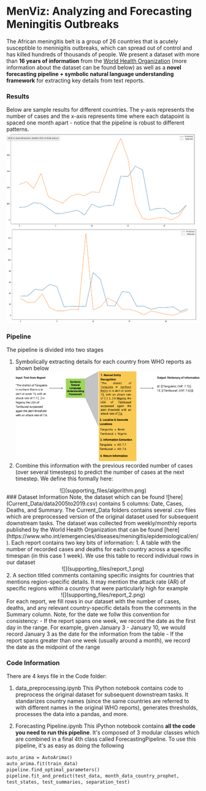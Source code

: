 # MenViz: Analyzing and Forecasting Meningitis Outbreaks
The African meningitis belt is a group of 26 countries that is acutely susceptible to meninigitis outbreaks, which can spread out of control and has killed hundreds of thousands of people. We present a dataset with more than **16 years of information** from the [World Health Organization](https://www.who.int/emergencies/diseases/meningitis/epidemiological/en/) (more information about the dataset can be found below) as well as a **novel forecasting pipeline + symbolic natural language understanding framework** for extracting key details from text reports. 

### Results
Below are sample results for different countries. The y-axis represents the number of cases and the x-axis represents time where each datapoint is spaced one month apart - notice that the pipeline is robust to different patterns.
![](supporting_files/result_1.png)
![](supporting_files/result_2.png)

### Pipeline
The pipeline is divided into two stages
1. Symbolically extracting details for each country from WHO reports as shown below
![](supporting_files/nlp.png)
2. Combine this information with the previous recorded number of cases (over several timesteps) to predict the number of cases at the next timestep. We define this formally here:
<div align="center">
![](supporting_files/algorithm.png)
</div>
### Dataset Information
Note, the dataset which can be found ![here](Current_Data/data2005to2019.csv) contains 5 columns: Date, Cases, Deaths, and Summary. The Current_Data folders contains several .csv files which are preprocessed version of the original dataset used for subsequent downstream tasks.
The dataset was collected from weekly/monthly reports published by the World Health Organization that can be found [here](https://www.who.int/emergencies/diseases/meningitis/epidemiological/en/). Each report contains two key bits of information:
1. A table with the number of recorded cases and deaths for each country across a specific timespan (in this case 1 week). We use this table to record individual rows in our dataset
<div align="center">
![](supporting_files/report_1.png)
</div>
2. A section titled comments containing specific insights for countries that mentions region-specific details. It may mention the attack rate (AR) of specific regions within a country that were particularly high for example
<div align="center">
![](supporting_files/report_2.png)
</div>
For each report, we fill rows in our dataset with the number of cases, deaths, and any relevant country-specific details from the comments in the Summary column. Note, for the date we follw this convention for consistency:
- If the report spans one week, we record the date as the first day in the range. For example, given January 3 - January 10, we would record January 3 as the date for the information from the table
- If the report spans greater than one week (usually around a month), we record the date as the midpoint of the range


### Code Information
There are 4 keys file in the Code folder:
1. data_preprocessing.ipynb
This iPython notebook contains code to preprocess the original dataset for subsequent downstream tasks. It standarizes country names (since the same countries are referred to with different names in the original WHO reports), generates thresholds, processes the data into a pandas, and more.

2. Forecasting Pipeline.ipynb
This iPython notebook contains **all the code you need to run this pipeline**. It's composed of 3 modular classes which are combined in a final 4th class called ForecastingPipeline. To use this pipeline, it's as easy as doing the following
```
auto_arima = AutoArima()
auto_arima.fit(train_data)
pipeline.find_optimal_parameters()
pipeline.fit_and_predict(test_data, month_data_country_prophet, test_states, test_summaries, separation_test)
```

